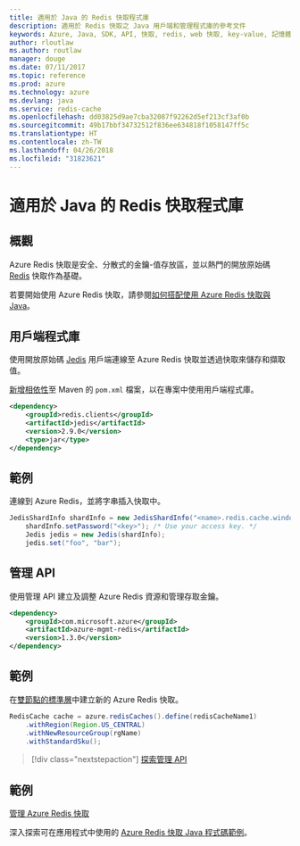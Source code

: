 ```yaml
---
title: 適用於 Java 的 Redis 快取程式庫
description: 適用於 Redis 快取之 Java 用戶端和管理程式庫的參考文件
keywords: Azure, Java, SDK, API, 快取, redis, web 快取, key-value, 記憶體內部
author: rloutlaw
ms.author: routlaw
manager: douge
ms.date: 07/11/2017
ms.topic: reference
ms.prod: azure
ms.technology: azure
ms.devlang: java
ms.service: redis-cache
ms.openlocfilehash: dd03825d9ae7cba32087f92262d5ef213cf3af0b
ms.sourcegitcommit: 49b17bbf34732512f836ee634818f1058147ff5c
ms.translationtype: HT
ms.contentlocale: zh-TW
ms.lasthandoff: 04/26/2018
ms.locfileid: "31823621"
---
```

# <a name="redis-cache-libraries-for-java"></a>適用於 Java 的 Redis 快取程式庫

## <a name="overview"></a>概觀

Azure Redis 快取是安全、分散式的金鑰-值存放區，並以熱門的開放原始碼 [Redis](https://redis.io/) 快取作為基礎。 

若要開始使用 Azure Redis 快取，請參閱[如何搭配使用 Azure Redis 快取與 Java](/azure/redis-cache/cache-java-get-started)。

## <a name="client-library"></a>用戶端程式庫

使用開放原始碼 [Jedis](https://github.com/xetorthio/jedis) 用戶端連線至 Azure Redis 快取並透過快取來儲存和擷取值。  

[新增相依性](https://maven.apache.org/guides/getting-started/index.html#How_do_I_use_external_dependencies)至 Maven 的 `pom.xml` 檔案，以在專案中使用用戶端程式庫。   

```XML
<dependency>
    <groupId>redis.clients</groupId>
    <artifactId>jedis</artifactId>
    <version>2.9.0</version>
    <type>jar</type>
</dependency>
```

## <a name="example"></a>範例

連線到 Azure Redis，並將字串插入快取中。

```java
JedisShardInfo shardInfo = new JedisShardInfo("<name>.redis.cache.windows.net", 6380, useSsl);
    shardInfo.setPassword("<key>"); /* Use your access key. */
    Jedis jedis = new Jedis(shardInfo);
    jedis.set("foo", "bar");
```

## <a name="management-api"></a>管理 API

使用管理 API 建立及調整 Azure Redis 資源和管理存取金鑰。

```XML
<dependency>
    <groupId>com.microsoft.azure</groupId>
    <artifactId>azure-mgmt-redis</artifactId>
    <version>1.3.0</version>
</dependency>
```

## <a name="example"></a>範例

在[雙節點的標準層](https://azure.microsoft.com/services/cache/)中建立新的 Azure Redis 快取。 

```java
RedisCache cache = azure.redisCaches().define(redisCacheName1)
    .withRegion(Region.US_CENTRAL)
    .withNewResourceGroup(rgName)
    .withStandardSku();
```

> [!div class="nextstepaction"]
> [探索管理 API](/java/api/overview/azure/rediscache/management)

## <a name="samples"></a>範例

[管理 Azure Redis 快取](https://github.com/Azure-Samples/redis-java-manage-cache)   

深入探索可在應用程式中使用的 [Azure Redis 快取 Java 程式碼範例](https://azure.microsoft.com/resources/samples/?platform=java&term=redis)。

